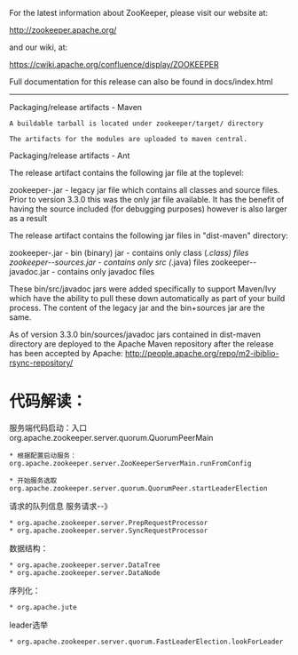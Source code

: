 For the latest information about ZooKeeper, please visit our website at:

   http://zookeeper.apache.org/

and our wiki, at:

   https://cwiki.apache.org/confluence/display/ZOOKEEPER

Full documentation for this release can also be found in docs/index.html

---------------------------
Packaging/release artifacts - Maven

    A buildable tarball is located under zookeeper/target/ directory

    The artifacts for the modules are uploaded to maven central.


Packaging/release artifacts - Ant

The release artifact contains the following jar file at the toplevel:

zookeeper-<version>.jar         - legacy jar file which contains all classes
                                  and source files. Prior to version 3.3.0 this
                                  was the only jar file available. It has the 
                                  benefit of having the source included (for
                                  debugging purposes) however is also larger as
                                  a result

The release artifact contains the following jar files in "dist-maven" directory:

zookeeper-<version>.jar         - bin (binary) jar - contains only class (*.class) files
zookeeper-<version>-sources.jar - contains only src (*.java) files
zookeeper-<version>-javadoc.jar - contains only javadoc files

These bin/src/javadoc jars were added specifically to support Maven/Ivy which have 
the ability to pull these down automatically as part of your build process. 
The content of the legacy jar and the bin+sources jar are the same.

As of version 3.3.0 bin/sources/javadoc jars contained in dist-maven directory
are deployed to the Apache Maven repository after the release has been accepted
by Apache:
  http://people.apache.org/repo/m2-ibiblio-rsync-repository/
  
# 代码解读：
服务端代码启动：入口org.apache.zookeeper.server.quorum.QuorumPeerMain

    * 根据配置启动服务：org.apache.zookeeper.server.ZooKeeperServerMain.runFromConfig

    * 开始服务选取org.apache.zookeeper.server.quorum.QuorumPeer.startLeaderElection
请求的队列信息  服务请求--》

    * org.apache.zookeeper.server.PrepRequestProcessor
    * org.apache.zookeeper.server.SyncRequestProcessor

数据结构：

    * org.apache.zookeeper.server.DataTree
    * org.apache.zookeeper.server.DataNode
    
序列化：

    * org.apache.jute
   
leader选举

    * org.apache.zookeeper.server.quorum.FastLeaderElection.lookForLeader
